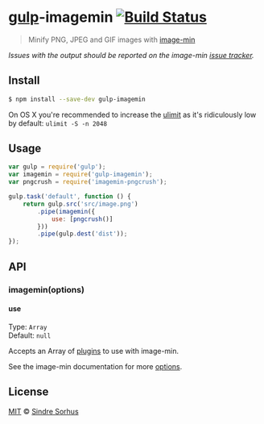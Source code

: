 # [gulp](http://gulpjs.com)-imagemin [![Build Status](https://travis-ci.org/sindresorhus/gulp-imagemin.svg?branch=master)](https://travis-ci.org/sindresorhus/gulp-imagemin)

> Minify PNG, JPEG and GIF images with [image-min](https://github.com/kevva/image-min)

*Issues with the output should be reported on the image-min [issue tracker](https://github.com/kevva/image-min/issues).*


## Install

```bash
$ npm install --save-dev gulp-imagemin
```

On OS X you're recommended to increase the [ulimit](http://superuser.com/a/443168/6877) as it's ridiculously low by default: `ulimit -S -n 2048`


## Usage

```js
var gulp = require('gulp');
var imagemin = require('gulp-imagemin');
var pngcrush = require('imagemin-pngcrush');

gulp.task('default', function () {
	return gulp.src('src/image.png')
		.pipe(imagemin({
			use: [pngcrush()]
		}))
		.pipe(gulp.dest('dist'));
});
```


## API

### imagemin(options)

#### use

Type: `Array`  
Default: `null`

Accepts an Array of [plugins](https://npmjs.org/keyword/imageminplugin) to use with image-min.

See the image-min documentation for more [options](https://github.com/kevva/image-min#plugins).


## License

[MIT](http://opensource.org/licenses/MIT) © [Sindre Sorhus](http://sindresorhus.com)
